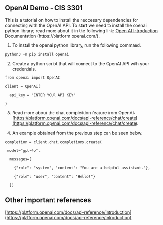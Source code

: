 ## OpenAI Demo - CIS 3301

This is a tutorial on how to install the neccesary dependencies for connecting with the OpenAI API. To start we need to install the openai python library; read more about it in the following link: [Open AI Introduction Documentation (https://platform.openai.com/)](https://platform.openai.com/docs/overview).

1. To install the openai python library, run the following command.

`python3 -m pip install openai`

2. Create a python script that will connect to the OpenAI API with your credentials.

`from openai import OpenAI`

`client = OpenAI(`

`  api_key = "ENTER YOUR API KEY"`

`)`

3. Read more about the chat completition feature from OpenAI: 
[https://platform.openai.com/docs/api-reference/chat/create](https://platform.openai.com/docs/api-reference/chat/create).

4. An example obtained from the previous step can be seen below.

`completion = client.chat.completions.create(`

` model="gpt-4o",`

`  messages=[`

`    {"role": "system", "content": "You are a helpful assistant."},`

`    {"role": "user", "content": "Hello!"}`

`  ])`

## Other important references

[https://platform.openai.com/docs/api-reference/introduction](https://platform.openai.com/docs/api-reference/introduction)



